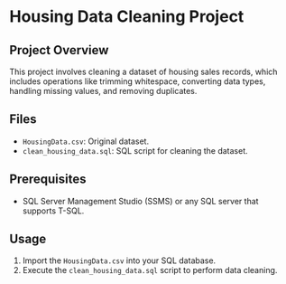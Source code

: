 # Housing Data Cleaning Project

## Project Overview
This project involves cleaning a dataset of housing sales records, which includes operations like trimming whitespace, converting data types, handling missing values, and removing duplicates.

## Files
- `HousingData.csv`: Original dataset.
- `clean_housing_data.sql`: SQL script for cleaning the dataset.

## Prerequisites
- SQL Server Management Studio (SSMS) or any SQL server that supports T-SQL.

## Usage
1. Import the `HousingData.csv` into your SQL database.
2. Execute the `clean_housing_data.sql` script to perform data cleaning.

